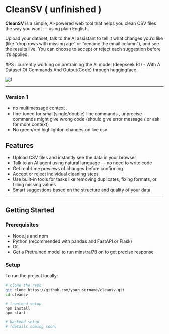 # CleanSV ( unfinished )

**CleanSV** is a simple, AI-powered web tool that helps you clean CSV files the way you want — using plain English.

Upload your dataset, talk to the AI assistant to tell it what changes you’d like (like “drop rows with missing age” or “rename the email column”), and see the results live. You can choose to accept or reject each suggestion before it’s applied.


#PS : currently working on pretraining the AI model (deepseek R1) - With A Dataset Of Commands And Output(Code) through huggingface.


![1](https://github.com/user-attachments/assets/59c718e6-ed52-4627-9310-89b864a176c3)

---
### Version 1
- no multimessage context .
- fine-tuned for small(single/double) line commands , unprecise commands might give wrong code (should give error message / or ask for more context)
- No green/red highlighton changes on live csv


## Features

- Upload CSV files and instantly see the data in your browser
- Talk to an AI agent using natural language — no need to write code
- Get real-time previews of changes before confirming
- Accept or reject individual cleaning steps
- Use built-in tools for tasks like removing duplicates, fixing formats, or filling missing values
- Smart suggestions based on the structure and quality of your data


---

## Getting Started

### Prerequisites

- Node.js and npm
- Python (recommended with pandas and FastAPI or Flask)
- Git
- Get a Pretrained model to run minstral7B on to get precise response 

### Setup

To run the project locally:

```bash
# clone the repo
git clone https://github.com/yourusername/cleansv.git
cd cleansv

# frontend setup
npm install
npm start

# backend setup
# (details coming soon)


